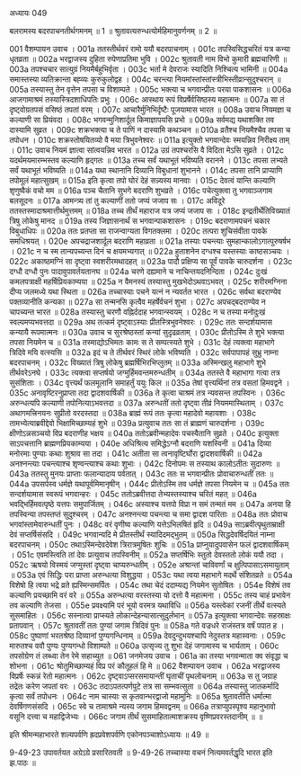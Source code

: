 अध्यायः 049
	
बलरामस्य बदरपाचनतीर्थगमनम् ॥ 1 ॥ श्रुतावत्यरुन्धत्योर्महिमानुवर्णनम् ॥ 2 ॥

001	वैशम्पायन उवाच ।
001a	ततस्तीर्थवरं रामो ययौ बदरपाचनाम् ।
001c	तपस्विसिद्धचरितं यत्र कन्या धृतव्रता ॥
002a	भरद्वाजस्य दुहिता रुपेणाप्रतिमा भुवि ।
002c	श्रुतावती नाम विभो कुमारी ब्रह्मचारिणी ॥
003a	तपश्चचार सात्युग्रं नियमैर्बहुभिर्वृता ।
003c	भर्ता मे देवराजः स्यादिति निश्चित्य भामिनी ॥
004a	समास्तस्या व्यतिक्रान्ता बह्व्यः कुरुकुलोद्वह ।
004c	चरन्त्या नियमांस्तांस्तांस्त्रीभिस्तीव्रान्सुदुश्चरान् ॥
005a	तस्यास्तु तेन वृत्तेन तपसा च विशाम्पते ।
005c	भक्त्या च भगवान्प्रीतः परया पाकशासनः ॥
006a	आजगामाश्रमं तस्यास्त्रिदशाधिपतिः प्रभुः ।
006c	आस्थाय रूपं विप्रर्षेर्वसिष्ठस्य महात्मनः ॥
007a	सा तं दृष्ट्वोग्रतपसं वसिष्ठं तपतां वरम् ।
007c	आचारैर्मुनिभिर्दृष्टैः पूजयामास भारत ॥
008a	उवाच नियमज्ञा च कल्याणी सा प्रियंवदा ।
008c	भगवन्मुनिशार्दूल किमाज्ञापयसि प्रभो ॥
009a	सर्वमद्य यथाशक्ति तव दास्यामि सुव्रत ।
009c	शक्रभक्त्या च ते पाणिं न दास्यामि कथञ्चन ॥
010a	व्रतैश्च नियमैश्चैव तपसा च तपोधन ।
010c	शक्रस्तोषयितव्यो वै मया त्रिभुवनेश्वरः ॥
011a	इत्युक्तो भगवान्देवः स्मयन्निव निरीक्ष्य ताम् ।
011c	उवाच नियमं ज्ञात्वा सांत्वयन्निव भारत ॥
012a	उग्रं तपश्चरसि वै विदिता मेऽसि सुव्रते ।
012c	यदर्थमयमारम्भस्तव कल्याणि हृद्गतः ॥
013a	तच्च सर्वं यथाभूतं भविष्यति वरानने ।
013c	तपसा लभ्यते सर्वं यथाभूतं भविष्यति ॥
014a	यथा स्थानानि दिव्यानि विबुधानां शुभानने ।
014c	तपसा तानि प्राप्याणि तपोमूलं महात्सुखम् ॥
015a	इति कृत्वा तपो घोरं देहं सन्न्यस्य मानवाः ।
015c	देवत्वं यान्ति कल्याणि शृणुष्वैकं वचो मम ॥
016a	पञ्च चैतानि सुभगे बदराणि शुभव्रते ।
016c	पचेत्युक्त्वा तु भगवाञ्जगाम बलसूदनः ॥
017a	आमन्त्र्य तां तु कल्याणीं ततो जप्यं जजाप सः ।
017c	अविदूरे ततस्तस्मादाश्रमात्तीर्थमुत्तमम् ॥
018a	तच्च तीर्थं महाराज यत्र जप्यं जजाप सः ।
018c	इन्द्रतीर्थेतिविख्यातं त्रिषु लोकेषु मानद ॥
019a	तस्य जिज्ञासनार्थं स भगवान्पाकशासनः ।
019c	बदराणामपचनं चकार विबुधाधिपः ॥
020a	ततः प्रतप्ता सा राजन्वाग्यता विगतक्लमा ।
020c	तत्परा शुचिसंवीता पावके समधिश्रयत् ।
020e	अपचद्राजशार्दूल बदराणि महाव्रता ॥
021a	तस्याः पचन्त्याः सुमहान्कालोऽगात्पुरुषर्षभ ।
021c	न च स्म तान्यपच्यन्त दिनं च क्षयमभ्यगात् ॥
022a	हुताशनेन दग्धश्च यस्तस्याः काष्ठसञ्चयः ।
022c	अकाष्ठमग्निं सा दृष्ट्वा स्वशरीरमथादहत् ॥
023a	पादौ प्रक्षिप्य सा पूर्वं पावके चारुदर्शना ।
023c	दग्धौ दग्धौ पुनः पादावुपावर्तयतानघ ॥
024a	चरणे दह्यमाने च नाचिन्तयदनिन्दिता ।
024c	दुःखं कमलपत्राक्षी महर्षिप्रियकाम्यया ॥
025a	न वैमनस्यं तस्यास्तु मुखभेदोऽथवाऽभवत् ।
025c	शरीरमग्निना दीप्य जलमध्ये यथा स्थिता ॥
026a	तच्चास्याः पचने यत्नं न न्यवर्तत भारत ।
026c	सर्वथा बदराण्येव पक्तव्यानीति कन्यका ॥
027a	सा तन्मनसि कृत्वैव महर्षेर्वचनं शुभा ।
027c	अपचद्बदराण्येव न चापच्यन्त भारत ॥
028a	तस्यास्तु चरणौ वह्निर्ददाह भगवान्स्वयम् ।
028c	न च तस्या मनोदुःखं स्वल्पमप्यभवत्तदा ॥
029a	अथ तत्कर्म दृष्ट्वाऽस्याः प्रीतस्त्रिभुवनेश्वरः ।
029c	ततः सन्दर्शयामास कन्यायै रूपमात्मनः ॥
030a	उवाच च सुरश्रेष्ठस्तां कन्यां सुदृढव्रताम् ।
030c	प्रीतोऽस्मि ते शुभे भक्त्या तपसा नियमेन च ॥
031a	तस्माद्योऽभिमतः कामः स ते सम्पत्स्यते शुभे ।
031c	देहं त्यक्त्वा महाभागे त्रिदिवे मयि वत्स्यसि ॥
032a	इदं च ते तीर्थवरं स्थिरं लोके भविष्यति ।
032c	सर्वपापापहं सुभ्रु नाम्ना बदरपाचनम् ।
032c	विख्यातं त्रिषु लोकेषु ब्रह्मर्षिभिरभिप्लुतम् ॥
033a	अस्मिन्खलु महाभागे शुभे तीर्थवरेऽनघे ।
033c	त्यक्त्वा सप्तर्षयो जग्मुर्हिमवन्तमरुन्धतीम् ॥
034a	ततस्ते वै महाभागा गत्वा तत्र सुसंशिताः ।
034c	वृत्त्यर्थं फलमूलानि समाहर्तुं ययुः किल ॥
035a	तेषां वृत्त्यर्थिनां तत्र वसतां हिमवद्वने ।
035c	अनावृष्टिरनुप्राप्ता तदा द्वादशवार्षिकी ॥
036a	ते कृत्वा चाश्रमं तत्र न्यवसन्त तपस्विनः ।
036c	अरुन्धत्यपि कल्याणी तपोनित्याऽभवत्तदा ॥
037a	अरुन्धतीं ततो दृष्ट्वा तीव्रं नियममास्थिताम् ।
037c	अथागमत्त्रिनयनः सुप्रीतो वरदस्तदा ॥
038a	ब्राह्मं रूपं ततः कृत्वा महादेवो महायशाः ।
038c	तामभ्येत्याब्रवीद्देवो भिक्षामिच्छाम्यहं शुभे ॥
039a	प्रत्युवाच ततः सा तं ब्राह्मणं चारुदर्शना ।
039c	क्षीणोऽन्नसञ्चयो विप्र बदराणीह भक्षय ॥
040a	ततोऽब्रवीन्महादेवः पचस्वैतानि सुव्रते ।
040c	इत्युक्ता साऽपचत्तानि ब्राह्मणप्रियकाम्यया ।
040e	अधिश्रित्य समिद्धेऽग्नौ बदराणि यशस्विनी ॥
041a	दिव्या मनोरमाः पुण्याः कथाः शुश्राव सा तदा ।
041c	अतीता सा त्वनावृष्टिर्घोरा द्वादशवार्षिकी ॥
042a	अनश्नन्त्याः पचन्त्याश्च शृण्वन्त्याश्च कथाः शुभाः ।
042c	दिनोपमः स तस्याथ कालोऽतीतः सुदारुणः ॥
043a	ततस्तु मुनयः प्राप्ताः फलान्यादाय पर्वतात् ।
043c	ततः स भगवान्प्रीतः प्रोवाचारुन्धतीं ततः ॥
044a	उपसर्पस्व धर्मज्ञे यथापूर्वमिमानृषीन् ।
044c	प्रीतोऽस्मि तव धर्मज्ञे तपसा नियमेन च ॥
045a	ततः सन्दर्शयामास स्वरूपं भगवान्हरः ।
045c	ततोऽब्रवीत्तदा तेभ्यस्तस्याश्च चरितं महत् ॥
046a	भवद्भिर्हिमवत्पृष्ठे यत्तपः समुपार्जितम् ।
046c	अस्याश्च यत्तपो विप्रा न समं तन्मतं मम ॥
047a	अनया हि तपस्विन्या तपस्तप्तं सुदुश्चरम् ।
047c	अनश्नन्त्या पचन्त्या च समा द्वादश पारिताः ॥
048a	ततः प्रोवाच भगवांस्तामेवारुन्धतीं पुनः ।
048c	वरं वृणीष्व कल्याणि यत्तेऽभिलषितं हृदि ॥
049a	साऽब्रवीत्पृथुताम्राक्षी देवं सप्तर्षिसंसदि ।
049c	भगवान्यदि मे प्रीतस्तीर्थं स्यादिदमद्भुतम् ॥
050a	सिद्धदेवर्षिदयितं नाम्ना बदरपाचनम् ।
050c	तथाऽस्मिन्देवदेवेश त्रिरात्रमुषितः शुचिः ॥
051a	प्राप्नुयादुपवासेन फलं द्वादशवार्षिकम् ।
051c	एवमस्त्विति तां देवः प्रत्युवाच तपस्विनीम् ॥
052a	सप्तर्षिभिः स्तुतो देवस्ततो लोकं ययौ तदा ।
052c	ऋषयो विस्मयं जग्मुस्तां दृष्ट्वा चाप्यरुन्धतीम् ।
052e	अश्रान्तां चाविवर्णां च क्षुत्पिपासाऽसमायुताम् ॥
053a	एवं सिद्धिः परा प्राप्ता अरुन्धत्या विशुद्धया ।
053c	यथा त्वया महाभागे मदर्थे संशितव्रते ॥
054a	विशेषो हि त्वया भद्रे व्रते ह्यस्मिन्समर्पितः ।
054c	तथा चेदं ददाम्यद्य नियमेन सुतोषितः ।
054e	विशेषं तव कल्याणि प्रयच्छामि वरं वरे ॥
055a	अरुन्धत्या वरस्तस्या यो दत्तो वै महात्मना ।
055c	तस्य चाहं प्रभावेन तव कल्याणि तेजसा ।
055e	प्रवक्ष्यामि परं भूयो वरमत्र यथाविधि ॥
056a	यस्त्वेकां रजनीं तीर्थे वत्स्यते सुसमाहितः ।
056c	सस्नात्वा प्राप्स्यते लोकान्देहन्यासात्सुदुर्लभान् ॥
057a	इत्युक्त्वा भगवान्देवः सहस्राक्षः प्रतापवान् ।
057c	श्रुतावतीं ततः पुण्यां जगाम त्रिदिवं पुनः ॥
058a	गते वज्रधरे राजंस्तत्र वर्षं पपात ह ।
058c	पुष्पाणां भरतश्रेष्ठ दिव्यानां पुण्यगन्धिनाम् ॥
059a	देवदुन्दुभयश्चापि नेदुस्तत्र महास्वनाः ।
059c	मारुतश्च ववौ पुण्यः पुण्यगन्धो विशाम्पते ॥
060a	उत्सृज्य तु शुभा देहं जगामास्य च भार्यताम् ।
060c	तपसोग्रेण तं लब्ध्वा तेन रेमे सहाच्युत ॥
061	जनमेजय उवाच ।
061a	का तस्या भगवन्माता क्व संवृद्धा च शोभना ।
061c	श्रोतुमिच्छाम्यहं विप्र परं कौतूहलं हि मे ॥
062	वैशम्पायन उवाच ।
062a	भरद्वाजस्य विप्रर्षेः स्कन्नं रेतो महात्मनः ।
062c	दृष्ट्वाऽप्सरसमायान्तीं घृताचीं पृथलोचनाम् ॥
063a	स तु जग्राह तद्रेतः करेण जपतां वरः ।
063c	तदाऽपतत्पर्णपुटे तत्र सा सम्भवत्सुता ॥
064a	तस्यास्तु जातकर्मादि कृत्वा सर्वं तपोधनः ।
064c	नाम चास्याः स कृतवान्भरद्वाजो महामुनिः ॥
065a	श्रुतावतीति धर्मात्मा देवर्षिगणसंसदि ।
065c	स्वे च तामाश्रमे न्यस्य जगाम हिमवद्वनम् ॥
066a	तत्राप्युपस्पृश्य महानुभावो वसूनि दत्त्वा च महाद्विजेभ्यः ।
066c	जगाम तीर्थं सुसमाहितात्माशक्रस्य वृष्णिप्रवरस्तदानीम् ॥ ॥

इति श्रीमन्महाभारते शल्यपर्वणि ह्रदप्रवेशपर्वणि एकोनपञ्चाशोऽध्यायः ॥ 49 ॥

9-49-23 उपावर्तयत अग्रेऽग्रे प्रसारितवती ॥ 9-49-26 तच्चास्या वचनं नित्यमवर्तद्धृदि भारत इति झ.पाठः ॥
